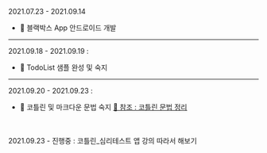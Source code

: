 2021.07.23 - 2021.09.14
- 📝 블랙박스 App 안드로이드 개발
---

2021.09.18 - 2021.09.19 :
- 📝 TodoList 샘플 완성 및 숙지
- ---

2021.09.20 - 2021.09.23 :
- 📝 코틀린 및 마크다운 문법 숙지 
[📎 참조 : 코틀린 문법 정리](https://eli1429.tistory.com/2) 

<br>
<br>
2021.09.23 - 진행중 : 코틀린_심리테스트 앱 강의 따라서 해보기
